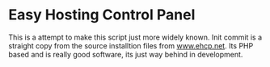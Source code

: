 # Easy Hosting Control Panel

This is a attempt to make this script just more widely known.
Init commit is a straight copy from the source installtion files from www.ehcp.net.
Its PHP based and is really good software, its just way behind in development.


